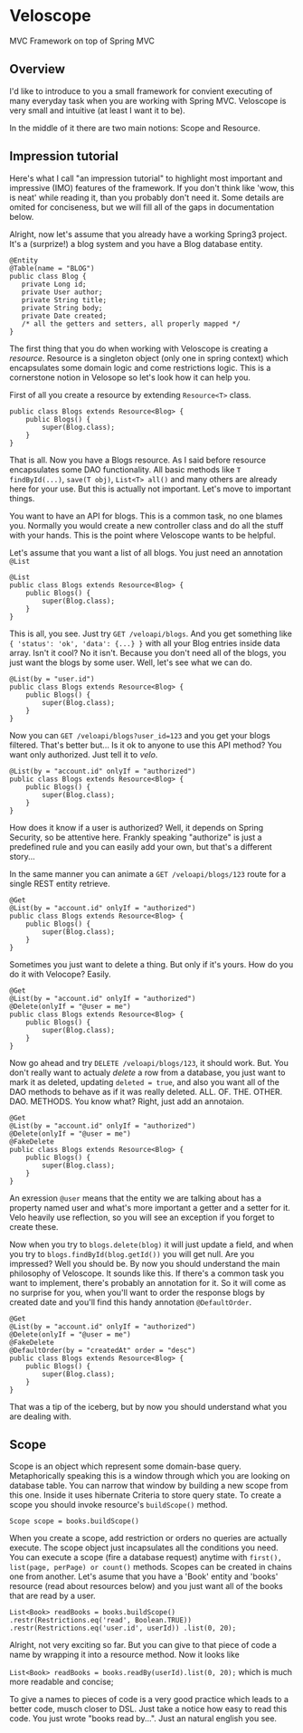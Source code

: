 Veloscope
======================
MVC Framework on top of Spring MVC

Overview
----------------------
I'd like to introduce to you a small framework for convient executing of many everyday task when you are working with Spring MVC. Veloscope is very small and intuitive (at least I want it to be). 

In the middle of it there are two main notions: Scope and Resource.

Impression tutorial
----------------------
Here's what I call "an impression tutorial" to highlight most important and impressive (IMO) features of the framework. If you don't think like 'wow, this is neat' while reading it, than you probably don't need it. Some details are omited for conciseness, but we will fill all of the gaps in documentation below.

Alright, now let's assume that you already have a working Spring3 project. It's a (surprize!) a blog system and you have a Blog database entity.

    @Entity
    @Table(name = "BLOG")
    public class Blog {
       private Long id;
       private User author;
       private String title;
       private String body;
       private Date created;
       /* all the getters and setters, all properly mapped */
    }
    
The first thing that you do when working with Veloscope is creating a *resource*. Resource is a singleton object (only one in spring context) which encapsulates some domain logic and come restrictions logic. This is a cornerstone notion in Velosope so let's look how it can help you.

First of all you create a resource by extending `Resource<T>` class.

    public class Blogs extends Resource<Blog> {
        public Blogs() {
            super(Blog.class);
        }
    }
    
That is all. Now you have a Blogs resource. As I said before resource encapsulates some DAO functionality. All basic methods like `T findById(...)`, `save(T obj)`, `List<T> all()` and many others are already here for your use. But this is actually not important. Let's move to important things. 

You want to have an API for blogs. This is a common task, no one blames you. Normally you would create a new controller class and do all the stuff with your hands. This is the point where Veloscope wants to be helpful. 

Let's assume that you want a list of all blogs. You just need an annotation `@List`

    @List
    public class Blogs extends Resource<Blog> {
        public Blogs() {
            super(Blog.class);
        }
    }

This is all, you see. Just try `GET /veloapi/blogs`. And you get something like `{ 'status': 'ok', 'data': {...} }` with all your Blog entries inside data array. Isn't it cool? No it isn't. Because you don't need all of the blogs, you just want the blogs by some user. Well, let's see what we can do.

    @List(by = "user.id")
    public class Blogs extends Resource<Blog> {
        public Blogs() {
            super(Blog.class);
        }
    }
    
Now you can `GET /veloapi/blogs?user_id=123` and you get your blogs filtered. That's better but... Is it ok to anyone to use this API method? You want only authorized. Just tell it to *velo*.

    @List(by = "account.id" onlyIf = "authorized")
    public class Blogs extends Resource<Blog> {
        public Blogs() {
            super(Blog.class);
        }
    }

How does it know if a user is authorized? Well, it depends on Spring Security, so be attentive here. Frankly speaking "authorize" is just a predefined rule and you can easily add your own, but that's a different story...

In the same manner you can animate a `GET /veloapi/blogs/123` route for a single REST entity retrieve.

    @Get
    @List(by = "account.id" onlyIf = "authorized")
    public class Blogs extends Resource<Blog> {
        public Blogs() {
            super(Blog.class);
        }
    }

Sometimes you just want to delete a thing. But only if it's yours. How do you do it with Velocope? Easily.

    @Get
    @List(by = "account.id" onlyIf = "authorized")
    @Delete(onlyIf = "@user = me")
    public class Blogs extends Resource<Blog> {
        public Blogs() {
            super(Blog.class);
        }
    }

Now go ahead and try `DELETE /veloapi/blogs/123`, it should work. But. You don't really want to actualy *delete* a row from a database, you just want to mark it as deleted, updating `deleted = true`, and also you want all of the DAO methods to behave as if it was really deleted. ALL. OF. THE. OTHER. DAO. METHODS. You know what? Right, just add an annotaion.

    @Get
    @List(by = "account.id" onlyIf = "authorized")
    @Delete(onlyIf = "@user = me")
    @FakeDelete
    public class Blogs extends Resource<Blog> {
        public Blogs() {
            super(Blog.class);
        }
    }
    
An exression `@user` means that the entity we are talking about has a property named user and what's more important a getter and a setter for it. Velo heavily use reflection, so you will see an exception if you forget to create these.

Now when you try to `blogs.delete(blog)` it will just update a field, and when you try to `blogs.findById(blog.getId())`
you will get null. Are you impressed? Well you should be. By now you should understand the main philosophy of Veloscope. It sounds like this. If there's a common task you want to implement, there's probably an annotation for it. So it will come as no surprise for you, when you'll want to order the response blogs by created date and you'll find this handy annotation `@DefaultOrder`.

    @Get
    @List(by = "account.id" onlyIf = "authorized")
    @Delete(onlyIf = "@user = me")
    @FakeDelete
    @DefaultOrder(by = "createdAt" order = "desc")
    public class Blogs extends Resource<Blog> {
        public Blogs() {
            super(Blog.class);
        }
    }

That was a tip of the iceberg, but by now you should understand what you are dealing with. 

Scope
----------------------
Scope is an object which represent some domain-base query. Metaphorically speaking this is a window through which you are looking on database table. You can narrow that window by building a new scope from this one. Inside it uses hibernate Criteria to store query state. To create a scope you should invoke resource's `buildScope()` method.

`Scope scope = books.buildScope()`

When you create a scope, add restriction or orders no queries are actually execute. The scope object just incapsulates all the conditions you need. You can execute a scope (fire a database request) anytime with `first(), list(page, perPage) or count()` methods. Scopes can be created in chains one from another. Let's asume that you have a 'Book' entity and 'books' resource (read about resources below) and you just want all of the books that are read by a user.

`
List<Book> readBooks = books.buildScope()
                            .restr(Restrictions.eq('read', Boolean.TRUE))
                            .restr(Restrictions.eq('user.id', userId))
                            .list(0, 20);
`

Alright, not very exciting so far. But you can give to that piece of code a name by wrapping it into a resource method. Now it looks like

`List<Book> readBooks = books.readBy(userId).list(0, 20);` which is much more readable and concise;

To give a names to pieces of code is a very good practice which leads to a better code, musch closer to DSL. Just take a notice how easy to read this code. You just wrote "books read by...". Just an natural english you see.
